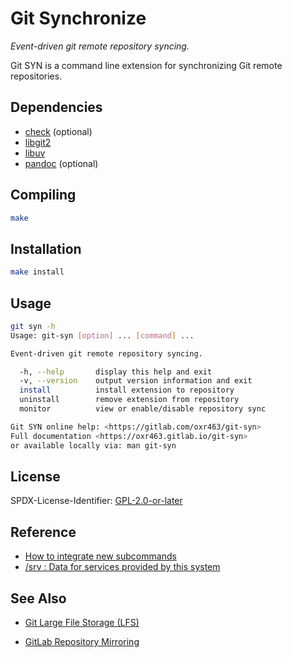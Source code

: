 # Git Synchronize

_Event-driven git remote repository syncing._

Git SYN is a command line extension for synchronizing Git remote repositories.

## Dependencies

- [check](https://libcheck.github.io/check) (optional)
- [libgit2](https://libgit2.org)
- [libuv](https://libuv.org)
- [pandoc](https://pandoc.org) (optional)

## Compiling

```sh
make
```

## Installation

```sh
make install
```

## Usage

```sh
git syn -h
Usage: git-syn [option] ... [command] ...

Event-driven git remote repository syncing.

  -h, --help       display this help and exit
  -v, --version    output version information and exit
  install          install extension to repository
  uninstall        remove extension from repository
  monitor          view or enable/disable repository sync

Git SYN online help: <https://gitlab.com/oxr463/git-syn>
Full documentation <https://oxr463.gitlab.io/git-syn>
or available locally via: man git-syn
```

## License

SPDX-License-Identifier: [GPL-2.0-or-later](COPYING)

## Reference

- [How to integrate new subcommands](https://git.kernel.org/pub/scm/git/git.git/plain/Documentation/howto/new-command.txt)
- [/srv : Data for services provided by this system](https://refspecs.linuxfoundation.org/FHS_3.0/fhs/ch03s17.html)

## See Also

- [Git Large File Storage (LFS)](https://git-lfs.github.com)

- [GitLab Repository Mirroring](https://docs.gitlab.com/ee/user/project/repository/repository_mirroring.html)

